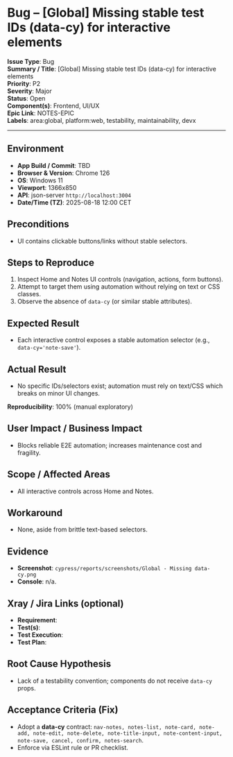 # Bug – [Global] Missing stable test IDs (data-cy) for interactive elements

**Issue Type**: Bug  
**Summary / Title**: [Global] Missing stable test IDs (data-cy) for interactive elements  
**Priority**: P2  
**Severity**: Major  
**Status**: Open  
**Component(s)**: Frontend, UI/UX  
**Epic Link**: NOTES-EPIC  
**Labels**: area:global, platform:web, testability, maintainability, devx

---

## Environment
- **App Build / Commit**: TBD
- **Browser & Version**: Chrome 126
- **OS**: Windows 11
- **Viewport**: 1366x850
- **API**: json-server `http://localhost:3004`
- **Date/Time (TZ)**: 2025-08-18 12:00 CET

## Preconditions
- UI contains clickable buttons/links without stable selectors.

## Steps to Reproduce
1. Inspect Home and Notes UI controls (navigation, actions, form buttons).
2. Attempt to target them using automation without relying on text or CSS classes.
3. Observe the absence of `data-cy` (or similar stable attributes).

## Expected Result
- Each interactive control exposes a stable automation selector (e.g., `data-cy='note-save'`).

## Actual Result
- No specific IDs/selectors exist; automation must rely on text/CSS which breaks on minor UI changes.

**Reproducibility**: 100% (manual exploratory)

## User Impact / Business Impact
- Blocks reliable E2E automation; increases maintenance cost and fragility.

## Scope / Affected Areas
- All interactive controls across Home and Notes.

## Workaround
- None, aside from brittle text-based selectors.

## Evidence
- **Screenshot**: `cypress/reports/screenshots/Global - Missing data-cy.png`
- **Console**: n/a.

## Xray / Jira Links (optional)
- **Requirement**:  
- **Test(s)**:  
- **Test Execution**:  
- **Test Plan**:  

## Root Cause Hypothesis
- Lack of a testability convention; components do not receive `data-cy` props.

## Acceptance Criteria (Fix)
- Adopt a **data-cy** contract: `nav-notes, notes-list, note-card, note-add, note-edit, note-delete, note-title-input, note-content-input, note-save, cancel, confirm, notes-search`.
- Enforce via ESLint rule or PR checklist.
